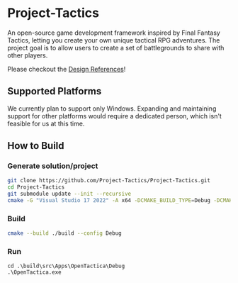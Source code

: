 # Project-Tactics
An open-source game development framework inspired by Final Fantasy Tactics, letting you create your own unique tactical RPG adventures. The project goal is to allow users to create a set of battlegrounds to share with other players.

Please checkout the [Design References](https://github.com/Project-Tactics/Project-Tactics/blob/main/DESIGNREFERENCE.md)!

## Supported Platforms
We currently plan to support only Windows. Expanding and maintaining support for other platforms would require a dedicated person, which isn't feasible for us at this time.

## How to Build
### Generate solution/project
```bash
git clone https://github.com/Project-Tactics/Project-Tactics.git
cd Project-Tactics
git submodule update --init --recursive
cmake -G "Visual Studio 17 2022" -A x64 -DCMAKE_BUILD_TYPE=Debug -DCMAKE_CONFIGURATION_TYPES=Debug -S ./ -B ./build
```
### Build
```bash
cmake --build ./build --config Debug
```
### Run
```
cd .\build\src\Apps\OpenTactica\Debug
.\OpenTactica.exe
```
